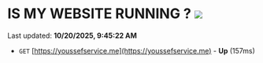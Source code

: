 # IS MY WEBSITE RUNNING ? [![](https://img.shields.io/static/v1?label=Sponsor&message=%E2%9D%A4&logo=GitHub&color=%23fe8e86)](https://github.com/sponsors/Youssef-Lehmam)

Last updated: **10/20/2025, 9:45:22 AM**

- `GET` [https://youssefservice.me](https://youssefservice.me) - **Up** (157ms)
